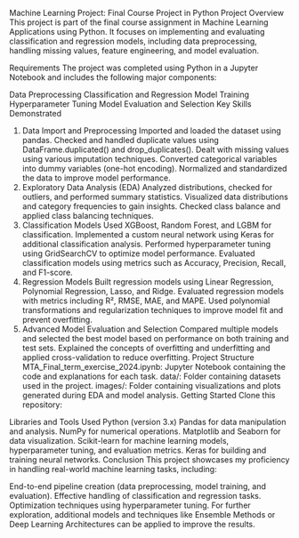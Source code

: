 Machine Learning Project: Final Course Project in Python
Project Overview
This project is part of the final course assignment in Machine Learning Applications using Python. It focuses on implementing and evaluating classification and regression models, including data preprocessing, handling missing values, feature engineering, and model evaluation.

Requirements
The project was completed using Python in a Jupyter Notebook and includes the following major components:

Data Preprocessing
Classification and Regression Model Training
Hyperparameter Tuning
Model Evaluation and Selection
Key Skills Demonstrated
1. Data Import and Preprocessing
Imported and loaded the dataset using pandas.
Checked and handled duplicate values using DataFrame.duplicated() and drop_duplicates().
Dealt with missing values using various imputation techniques.
Converted categorical variables into dummy variables (one-hot encoding).
Normalized and standardized the data to improve model performance.
2. Exploratory Data Analysis (EDA)
Analyzed distributions, checked for outliers, and performed summary statistics.
Visualized data distributions and category frequencies to gain insights.
Checked class balance and applied class balancing techniques.
3. Classification Models
Used XGBoost, Random Forest, and LGBM for classification.
Implemented a custom neural network using Keras for additional classification analysis.
Performed hyperparameter tuning using GridSearchCV to optimize model performance.
Evaluated classification models using metrics such as Accuracy, Precision, Recall, and F1-score.
4. Regression Models
Built regression models using Linear Regression, Polynomial Regression, Lasso, and Ridge.
Evaluated regression models with metrics including R², RMSE, MAE, and MAPE.
Used polynomial transformations and regularization techniques to improve model fit and prevent overfitting.
5. Advanced Model Evaluation and Selection
Compared multiple models and selected the best model based on performance on both training and test sets.
Explained the concepts of overfitting and underfitting and applied cross-validation to reduce overfitting.
Project Structure
MTA_Final_term_exercise_2024.ipynb: Jupyter Notebook containing the code and explanations for each task.
data/: Folder containing datasets used in the project.
images/: Folder containing visualizations and plots generated during EDA and model analysis.
Getting Started
Clone this repository:


Libraries and Tools Used
Python (version 3.x)
Pandas for data manipulation and analysis.
NumPy for numerical operations.
Matplotlib and Seaborn for data visualization.
Scikit-learn for machine learning models, hyperparameter tuning, and evaluation metrics.
Keras for building and training neural networks.
Conclusion
This project showcases my proficiency in handling real-world machine learning tasks, including:

End-to-end pipeline creation (data preprocessing, model training, and evaluation).
Effective handling of classification and regression tasks.
Optimization techniques using hyperparameter tuning.
For further exploration, additional models and techniques like Ensemble Methods or Deep Learning Architectures can be applied to improve the results.

